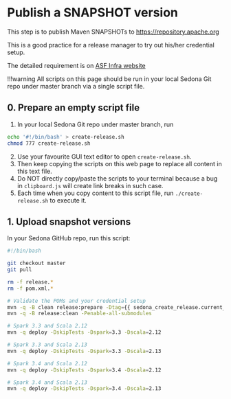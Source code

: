 <!--
 Licensed to the Apache Software Foundation (ASF) under one
 or more contributor license agreements.  See the NOTICE file
 distributed with this work for additional information
 regarding copyright ownership.  The ASF licenses this file
 to you under the Apache License, Version 2.0 (the
 "License"); you may not use this file except in compliance
 with the License.  You may obtain a copy of the License at

   http://www.apache.org/licenses/LICENSE-2.0

 Unless required by applicable law or agreed to in writing,
 software distributed under the License is distributed on an
 "AS IS" BASIS, WITHOUT WARRANTIES OR CONDITIONS OF ANY
 KIND, either express or implied.  See the License for the
 specific language governing permissions and limitations
 under the License.
 -->

# Publish a SNAPSHOT version

This step is to publish Maven SNAPSHOTs to https://repository.apache.org

This is a good practice for a release manager to try out his/her credential setup.

The detailed requirement is on [ASF Infra website](https://infra.apache.org/publishing-maven-artifacts.html)

!!!warning
All scripts on this page should be run in your local Sedona Git repo under master branch via a single script file.

## 0. Prepare an empty script file

1. In your local Sedona Git repo under master branch, run

```bash
echo '#!/bin/bash' > create-release.sh
chmod 777 create-release.sh
```

2. Use your favourite GUI text editor to open `create-release.sh`.
3. Then keep copying the scripts on this web page to replace all content in this text file.
4. Do NOT directly copy/paste the scripts to your terminal because a bug in `clipboard.js` will create link breaks in such case.
5. Each time when you copy content to this script file, run `./create-release.sh` to execute it.

## 1. Upload snapshot versions

In your Sedona GitHub repo, run this script:

```bash
#!/bin/bash

git checkout master
git pull

rm -f release.*
rm -f pom.xml.*

# Validate the POMs and your credential setup
mvn -q -B clean release:prepare -Dtag={{ sedona_create_release.current_git_tag }} -DreleaseVersion={{ sedona_create_release.current_version }} -DdevelopmentVersion={{ sedona_create_release.current_snapshot }} -Dresume=false -DdryRun=true -Penable-all-submodules -Darguments="-DskipTests"
mvn -q -B release:clean -Penable-all-submodules

# Spark 3.3 and Scala 2.12
mvn -q deploy -DskipTests -Dspark=3.3 -Dscala=2.12

# Spark 3.3 and Scala 2.13
mvn -q deploy -DskipTests -Dspark=3.3 -Dscala=2.13

# Spark 3.4 and Scala 2.12
mvn -q deploy -DskipTests -Dspark=3.4 -Dscala=2.12

# Spark 3.4 and Scala 2.13
mvn -q deploy -DskipTests -Dspark=3.4 -Dscala=2.13
```
